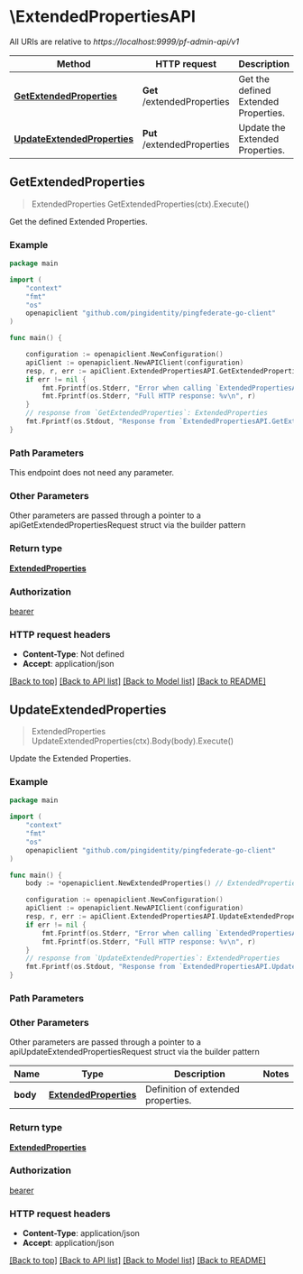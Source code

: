 # \ExtendedPropertiesAPI

All URIs are relative to *https://localhost:9999/pf-admin-api/v1*

Method | HTTP request | Description
------------- | ------------- | -------------
[**GetExtendedProperties**](ExtendedPropertiesAPI.md#GetExtendedProperties) | **Get** /extendedProperties | Get the defined Extended Properties.
[**UpdateExtendedProperties**](ExtendedPropertiesAPI.md#UpdateExtendedProperties) | **Put** /extendedProperties | Update the Extended Properties.



## GetExtendedProperties

> ExtendedProperties GetExtendedProperties(ctx).Execute()

Get the defined Extended Properties.

### Example

```go
package main

import (
    "context"
    "fmt"
    "os"
    openapiclient "github.com/pingidentity/pingfederate-go-client"
)

func main() {

    configuration := openapiclient.NewConfiguration()
    apiClient := openapiclient.NewAPIClient(configuration)
    resp, r, err := apiClient.ExtendedPropertiesAPI.GetExtendedProperties(context.Background()).Execute()
    if err != nil {
        fmt.Fprintf(os.Stderr, "Error when calling `ExtendedPropertiesAPI.GetExtendedProperties``: %v\n", err)
        fmt.Fprintf(os.Stderr, "Full HTTP response: %v\n", r)
    }
    // response from `GetExtendedProperties`: ExtendedProperties
    fmt.Fprintf(os.Stdout, "Response from `ExtendedPropertiesAPI.GetExtendedProperties`: %v\n", resp)
}
```

### Path Parameters

This endpoint does not need any parameter.

### Other Parameters

Other parameters are passed through a pointer to a apiGetExtendedPropertiesRequest struct via the builder pattern


### Return type

[**ExtendedProperties**](ExtendedProperties.md)

### Authorization

[bearer](../README.md#bearer)

### HTTP request headers

- **Content-Type**: Not defined
- **Accept**: application/json

[[Back to top]](#) [[Back to API list]](../README.md#documentation-for-api-endpoints)
[[Back to Model list]](../README.md#documentation-for-models)
[[Back to README]](../README.md)


## UpdateExtendedProperties

> ExtendedProperties UpdateExtendedProperties(ctx).Body(body).Execute()

Update the Extended Properties.

### Example

```go
package main

import (
    "context"
    "fmt"
    "os"
    openapiclient "github.com/pingidentity/pingfederate-go-client"
)

func main() {
    body := *openapiclient.NewExtendedProperties() // ExtendedProperties | Definition of extended properties.

    configuration := openapiclient.NewConfiguration()
    apiClient := openapiclient.NewAPIClient(configuration)
    resp, r, err := apiClient.ExtendedPropertiesAPI.UpdateExtendedProperties(context.Background()).Body(body).Execute()
    if err != nil {
        fmt.Fprintf(os.Stderr, "Error when calling `ExtendedPropertiesAPI.UpdateExtendedProperties``: %v\n", err)
        fmt.Fprintf(os.Stderr, "Full HTTP response: %v\n", r)
    }
    // response from `UpdateExtendedProperties`: ExtendedProperties
    fmt.Fprintf(os.Stdout, "Response from `ExtendedPropertiesAPI.UpdateExtendedProperties`: %v\n", resp)
}
```

### Path Parameters



### Other Parameters

Other parameters are passed through a pointer to a apiUpdateExtendedPropertiesRequest struct via the builder pattern


Name | Type | Description  | Notes
------------- | ------------- | ------------- | -------------
 **body** | [**ExtendedProperties**](ExtendedProperties.md) | Definition of extended properties. | 

### Return type

[**ExtendedProperties**](ExtendedProperties.md)

### Authorization

[bearer](../README.md#bearer)

### HTTP request headers

- **Content-Type**: application/json
- **Accept**: application/json

[[Back to top]](#) [[Back to API list]](../README.md#documentation-for-api-endpoints)
[[Back to Model list]](../README.md#documentation-for-models)
[[Back to README]](../README.md)

